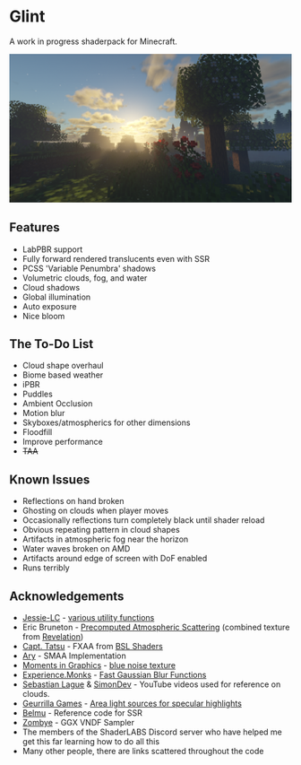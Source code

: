 # Glint
A work in progress shaderpack for Minecraft.

![](/docs/assets/ss1.png)

## Features
- LabPBR support
- Fully forward rendered translucents even with SSR
- PCSS 'Variable Penumbra' shadows
- Volumetric clouds, fog, and water
- Cloud shadows
- Global illumination
- Auto exposure
- Nice bloom

## The To-Do List
- Cloud shape overhaul
- Biome based weather
- iPBR
- Puddles
- Ambient Occlusion
- Motion blur
- Skyboxes/atmospherics for other dimensions
- Floodfill
- Improve performance
- ~~TAA~~

## Known Issues
- Reflections on hand broken
- Ghosting on clouds when player moves
- Occasionally reflections turn completely black until shader reload
- Obvious repeating pattern in cloud shapes
- Artifacts in atmospheric fog near the horizon
- Water waves broken on AMD
- Artifacts around edge of screen with DoF enabled
- Runs terribly

## Acknowledgements
- [Jessie-LC](https://github.com/Jessie-LC) - [various utility functions](https://github.com/Jessie-LC/open-source-utility-code)
- Eric Bruneton - [Precomputed Atmospheric Scattering](https://ebruneton.github.io/precomputed_atmospheric_scattering/) (combined texture from [Revelation](https://github.com/HaringProGit/Revelation))
- [Capt. Tatsu](https://bitslablab.com/) - FXAA from [BSL Shaders](https://bitslablab.com/bslshaders/)
- [Ary](https://github.com/TinyAry123) - SMAA Implementation
- [Moments in Graphics](http://momentsingraphics.de) - [blue noise texture](http://momentsingraphics.de/BlueNoise.html)
- [Experience.Monks](https://github.com/Experience-Monks) - [Fast Gaussian Blur Functions](https://github.com/Experience-Monks/glsl-fast-gaussian-blur)
- [Sebastian Lague](https://www.youtube.com/@SebastianLague) & [SimonDev](https://www.youtube.com/@simondev758) - YouTube videos used for reference on clouds.
- [Geurrilla Games](https://www.guerrilla-games.com/) - [Area light sources for specular highlights](https://www.guerrilla-games.com/read/decima-engine-advances-in-lighting-and-aa)
- [Belmu](https://github.com/BelmuTM) - Reference code for SSR
- [Zombye](https://github.com/Zombye) - GGX VNDF Sampler
- The members of the ShaderLABS Discord server who have helped me get this far learning how to do all this
- Many other people, there are links scattered throughout the code